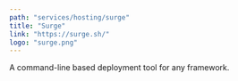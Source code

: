 ```yaml
---
path: "services/hosting/surge"
title: "Surge"
link: "https://surge.sh/"
logo: "surge.png"
---
```


A command-line based deployment tool for any framework.
